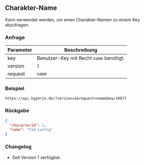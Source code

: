 ## Charakter-Name

Kann verwendet werden, um einen Charakter-Namen zu einem Key abzufragen.

### Anfrage

| Parameter | Beschreibung |
| --- | --- |
| key | Benutzer-Key mit Recht `name` benötigt. |
| version | `1` |
| request | `name` |

### Beispiel

`https://api.hyperjo.de/?version=1&request=name&key=[KEY]`

### Rückgabe

```json
{
  "characterId": 2,
  "name": "Tim Lustig"
}
```

### Changelog

- Seit Version 1 verfügbar.
